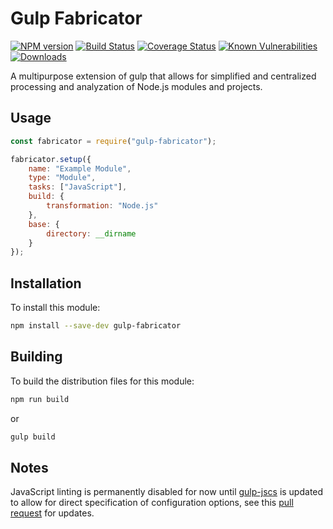 # Gulp Fabricator

[![NPM version][npm-version-image]][npm-url]
[![Build Status][build-status-image]][build-status-url]
[![Coverage Status][coverage-image]][coverage-url]
[![Known Vulnerabilities][vulnerabilities-image]][vulnerabilities-url]
[![Downloads][npm-downloads-image]][npm-url]

A multipurpose extension of gulp that allows for simplified and centralized processing and analyzation of Node.js modules and projects.

## Usage

```javascript
const fabricator = require("gulp-fabricator");

fabricator.setup({
	name: "Example Module",
	type: "Module",
	tasks: ["JavaScript"],
	build: {
		transformation: "Node.js"
	},
	base: {
		directory: __dirname
	}
});
```

## Installation

To install this module:
```bash
npm install --save-dev gulp-fabricator
```

## Building

To build the distribution files for this module:
```bash
npm run build
```
or
```bash
gulp build
```

## Notes

JavaScript linting is permanently disabled for now until [gulp-jscs](https://github.com/jscs-dev/gulp-jscs) is updated to allow for direct specification of configuration options, see this [pull request](https://github.com/jscs-dev/gulp-jscs/pull/123) for updates.

[npm-url]: https://www.npmjs.com/package/gulp-fabricator
[npm-version-image]: https://img.shields.io/npm/v/gulp-fabricator.svg
[npm-downloads-image]: http://img.shields.io/npm/dm/gulp-fabricator.svg

[build-status-url]: https://travis-ci.org/nitro404/gulp-fabricator
[build-status-image]: https://travis-ci.org/nitro404/gulp-fabricator.svg?branch=master

[coverage-url]: https://coveralls.io/github/nitro404/gulp-fabricator?branch=master
[coverage-image]: https://coveralls.io/repos/github/nitro404/gulp-fabricator/badge.svg?branch=master

[vulnerabilities-url]: https://snyk.io/test/github/nitro404/gulp-fabricator?targetFile=package.json
[vulnerabilities-image]: https://snyk.io/test/github/nitro404/gulp-fabricator/badge.svg?targetFile=package.json
